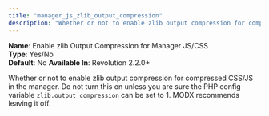 ```yaml
---
title: "manager_js_zlib_output_compression"
description: "Whether or not to enable zlib output compression for compressed CSS/JS in the manager"
---
```


**Name**: Enable zlib Output Compression for Manager JS/CSS  
**Type**: Yes/No  
**Default**: No 
**Available In**: Revolution 2.2.0+ 

Whether or not to enable zlib output compression for compressed CSS/JS in the manager. Do not turn this on unless you are sure the PHP config variable `zlib.output_compression` can be set to 1. MODX recommends leaving it off.
